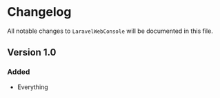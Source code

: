 # Changelog

All notable changes to `LaravelWebConsole` will be documented in this file.

## Version 1.0

### Added
- Everything

